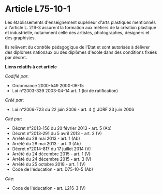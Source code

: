 # Article L75-10-1

Les établissements d'enseignement supérieur d'arts plastiques mentionnés à l'article L. 216-3 assurent la formation aux
métiers de la création plastique et industrielle, notamment celle des artistes, photographes, designers et des graphistes. 

Ils relèvent du contrôle pédagogique de l'Etat et sont autorisés à délivrer des diplômes nationaux ou des diplômes d'école
dans des conditions fixées par décret.

**Liens relatifs à cet article**

_Codifié par_:

  - Ordonnance 2000-549 2000-06-15
  - Loi n°2003-339 2003-04-14 art. 1 (loi de ratification)

_Créé par_:

  - Loi n°2006-723 du 22 juin 2006 - art. 4 () JORF 23 juin 2006

_Cité par_:

  - Décret n°2013-156 du 20 février 2013 - art. 5 (Ab)
  - Décret n°2013-291 du 5 avril 2013 - art. 2 (V)
  - Arrêté du 28 mai 2013 - art. 1 (Ab)
  - Arrêté du 28 mai 2013 - art. 3 (Ab)
  - Décret n°2014-817 du 17 juillet 2014 (V)
  - Arrêté du 24 décembre 2015 - art. 1 (V)
  - Arrêté du 24 décembre 2015 - art. 3 (V)
  - Arrêté du 25 octobre 2018 - art. 1 (V)
  - Code de l'éducation - art. D75-10-5 (Ab)

_Cite_:

  - Code de l'éducation - art. L216-3 (V)
